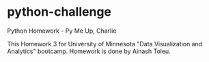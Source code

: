 # python-challenge
Python Homework - Py Me Up, Charlie

This Homework 3 for University of Minnesota "Data Visualization and Analytics" bootcamp.
Homework is done by Ainash Toleu. 